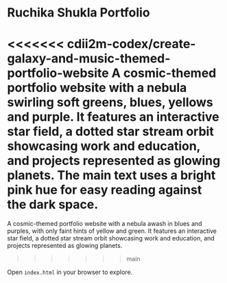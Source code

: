 # Ruchika Shukla Portfolio

<<<<<<< cdii2m-codex/create-galaxy-and-music-themed-portfolio-website
A cosmic-themed portfolio website with a nebula swirling soft greens, blues, yellows and purple. It features an interactive star field, a dotted star stream orbit showcasing work and education, and projects represented as glowing planets. The main text uses a bright pink hue for easy reading against the dark space.
=======
A cosmic-themed portfolio website with a nebula awash in blues and purples, with only faint hints of yellow and green. It features an interactive star field, a dotted star stream orbit showcasing work and education, and projects represented as glowing planets.



>>>>>>> main

Open `index.html` in your browser to explore.
